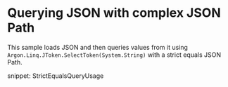 # Querying JSON with complex JSON Path

This sample loads JSON and then queries values from it using `Argon.Linq.JToken.SelectToken(System.String)` with a strict equals JSON Path.

snippet: StrictEqualsQueryUsage